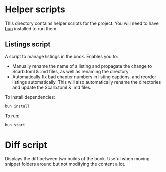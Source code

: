 # Helper scripts

This directory contains helper scripts for the project.
You will need to have [bun](https://bun.sh) installed to run them.

## Listings script

A script to manage listings in the book.
Enables you to:

- Manually rename the name of a listing and propagate the change to Scarb.toml & .md files, as well as renaming the directory
- Automatically fix bad chapter numbers in listing captions, and reorder listings automatically. This will
  also automatically rename the directories and update the Scarb.toml & .md files.

To install dependencies:

```bash
bun install
```

To run:

```bash
bun start
```

# Diff script

Displays the diff between two builds of the book. Useful when moving snippet folders around but not modifying the content a lot.
